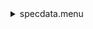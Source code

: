 <details>
<summary>specdata.menu</summary>

<blockquote>

<details>
<summary>specdata.cbk</summary>

<blockquote>

<details>
<summary>SpecData.1083.000000.rcp</summary>

<blockquote>

``` SPECDATA Dark  1083.000000 4 4 1.5 1.5 1.5 1.5 1.5 ```
``` SPECDATA Spectrum  1083.000000 0 0 1.640000 10.000000 1.640000 1.640000 6.108975 ```
``` SPECDATA Spectrum  1083.000000 0 1 2.250886 10.000000 1.640000 1.640000 6.108975 ```
``` SPECDATA Spectrum  1083.000000 0 2 3.291336 10.000000 1.640000 1.640000 6.108975 ```
``` SPECDATA Spectrum  1083.000000 0 3 6.108975 10.000000 1.640000 1.640000 6.108975 ```
``` SPECDATA Spectrum  1083.000000 0 4 10.000000 10.000000 1.640000 1.640000 6.108975 ```
``` SPECDATA Spectrum  1083.000000 1 0 1.640000 3.291336 6.108975 10.000000 1.640000 ```
``` SPECDATA Spectrum  1083.000000 1 1 2.250886 3.291336 6.108975 10.000000 1.640000 ```
``` SPECDATA Spectrum  1083.000000 1 2 3.291336 3.291336 6.108975 10.000000 1.640000 ```
``` SPECDATA Spectrum  1083.000000 1 3 6.108975 3.291336 6.108975 10.000000 1.640000 ```
``` SPECDATA Spectrum  1083.000000 1 4 10.000000 3.291336 6.108975 10.000000 1.640000 ```
``` SPECDATA Spectrum  1083.000000 2 0 1.640000 1.640000 10.000000 2.250886 2.250886 ```
``` SPECDATA Spectrum  1083.000000 2 1 2.250886 1.640000 10.000000 2.250886 2.250886 ```
``` SPECDATA Spectrum  1083.000000 2 2 3.291336 1.640000 10.000000 2.250886 2.250886 ```
``` SPECDATA Spectrum  1083.000000 2 3 6.108975 1.640000 10.000000 2.250886 2.250886 ```
``` SPECDATA Spectrum  1083.000000 2 4 10.000000 1.640000 10.000000 2.250886 2.250886 ```
``` SPECDATA Spectrum  1083.000000 3 0 1.640000 2.250886 2.250886 3.291336 10.000000 ```
``` SPECDATA Spectrum  1083.000000 3 1 2.250886 2.250886 2.250886 3.291336 10.000000 ```
``` SPECDATA Spectrum  1083.000000 3 2 3.291336 2.250886 2.250886 3.291336 10.000000 ```
``` SPECDATA Spectrum  1083.000000 3 3 6.108975 2.250886 2.250886 3.291336 10.000000 ```
``` SPECDATA Spectrum  1083.000000 3 4 10.000000 2.250886 2.250886 3.291336 10.000000 ```
``` SPECDATA Spectrum  1083.000000 4 0 1.640000 6.108975 3.291336 6.108975 3.291336 ```
``` SPECDATA Spectrum  1083.000000 4 1 2.250886 6.108975 3.291336 6.108975 3.291336 ```
``` SPECDATA Spectrum  1083.000000 4 2 3.291336 6.108975 3.291336 6.108975 3.291336 ```
``` SPECDATA Spectrum  1083.000000 4 3 6.108975 6.108975 3.291336 6.108975 3.291336 ```
``` SPECDATA Spectrum  1083.000000 4 4 10.000000 6.108975 3.291336 6.108975 3.291336 ```
``` SPECDATA Spectrum  1083.000000 0 0 10.000000 1.640000 1.640000 1.640000 6.108975 ```
``` SPECDATA Spectrum  1083.000000 0 1 10.000000 2.250886 1.640000 1.640000 6.108975 ```
``` SPECDATA Spectrum  1083.000000 0 2 10.000000 3.291336 1.640000 1.640000 6.108975 ```
``` SPECDATA Spectrum  1083.000000 0 3 10.000000 6.108975 1.640000 1.640000 6.108975 ```
``` SPECDATA Spectrum  1083.000000 0 4 10.000000 10.000000 1.640000 1.640000 6.108975 ```
``` SPECDATA Spectrum  1083.000000 1 0 3.291336 1.640000 6.108975 10.000000 1.640000 ```
``` SPECDATA Spectrum  1083.000000 1 1 3.291336 2.250886 6.108975 10.000000 1.640000 ```
``` SPECDATA Spectrum  1083.000000 1 2 3.291336 3.291336 6.108975 10.000000 1.640000 ```
``` SPECDATA Spectrum  1083.000000 1 3 3.291336 6.108975 6.108975 10.000000 1.640000 ```
``` SPECDATA Spectrum  1083.000000 1 4 3.291336 10.000000 6.108975 10.000000 1.640000 ```
``` SPECDATA Spectrum  1083.000000 2 0 6.108975 1.640000 10.000000 2.250886 2.250886 ```
``` SPECDATA Spectrum  1083.000000 2 1 6.108975 2.250886 10.000000 2.250886 2.250886 ```
``` SPECDATA Spectrum  1083.000000 2 2 6.108975 3.291336 10.000000 2.250886 2.250886 ```
``` SPECDATA Spectrum  1083.000000 2 3 6.108975 6.108975 10.000000 2.250886 2.250886 ```
``` SPECDATA Spectrum  1083.000000 2 4 6.108975 10.000000 10.000000 2.250886 2.250886 ```
``` SPECDATA Spectrum  1083.000000 3 0 1.640000 1.640000 2.250886 3.291336 10.000000 ```
``` SPECDATA Spectrum  1083.000000 3 1 1.640000 2.250886 2.250886 3.291336 10.000000 ```
``` SPECDATA Spectrum  1083.000000 3 2 1.640000 3.291336 2.250886 3.291336 10.000000 ```
``` SPECDATA Spectrum  1083.000000 3 3 1.640000 6.108975 2.250886 3.291336 10.000000 ```
``` SPECDATA Spectrum  1083.000000 3 4 1.640000 10.000000 2.250886 3.291336 10.000000 ```
``` SPECDATA Spectrum  1083.000000 4 0 2.250886 1.640000 3.291336 6.108975 3.291336 ```
``` SPECDATA Spectrum  1083.000000 4 1 2.250886 2.250886 3.291336 6.108975 3.291336 ```
``` SPECDATA Spectrum  1083.000000 4 2 2.250886 3.291336 3.291336 6.108975 3.291336 ```
``` SPECDATA Spectrum  1083.000000 4 3 2.250886 6.108975 3.291336 6.108975 3.291336 ```
``` SPECDATA Spectrum  1083.000000 4 4 2.250886 10.000000 3.291336 6.108975 3.291336 ```
``` SPECDATA Spectrum  1083.000000 0 0 10.000000 10.000000 1.640000 1.640000 6.108975 ```
``` SPECDATA Spectrum  1083.000000 0 1 10.000000 10.000000 2.250886 1.640000 6.108975 ```
``` SPECDATA Spectrum  1083.000000 0 2 10.000000 10.000000 3.291336 1.640000 6.108975 ```
``` SPECDATA Spectrum  1083.000000 0 3 10.000000 10.000000 6.108975 1.640000 6.108975 ```
``` SPECDATA Spectrum  1083.000000 0 4 10.000000 10.000000 10.000000 1.640000 6.108975 ```
``` SPECDATA Spectrum  1083.000000 1 0 3.291336 3.291336 1.640000 10.000000 1.640000 ```
``` SPECDATA Spectrum  1083.000000 1 1 3.291336 3.291336 2.250886 10.000000 1.640000 ```
``` SPECDATA Spectrum  1083.000000 1 2 3.291336 3.291336 3.291336 10.000000 1.640000 ```
``` SPECDATA Spectrum  1083.000000 1 3 3.291336 3.291336 6.108975 10.000000 1.640000 ```
``` SPECDATA Spectrum  1083.000000 1 4 3.291336 3.291336 10.000000 10.000000 1.640000 ```
``` SPECDATA Spectrum  1083.000000 2 0 6.108975 1.640000 1.640000 2.250886 2.250886 ```
``` SPECDATA Spectrum  1083.000000 2 1 6.108975 1.640000 2.250886 2.250886 2.250886 ```
``` SPECDATA Spectrum  1083.000000 2 2 6.108975 1.640000 3.291336 2.250886 2.250886 ```
``` SPECDATA Spectrum  1083.000000 2 3 6.108975 1.640000 6.108975 2.250886 2.250886 ```
``` SPECDATA Spectrum  1083.000000 2 4 6.108975 1.640000 10.000000 2.250886 2.250886 ```
``` SPECDATA Spectrum  1083.000000 3 0 1.640000 2.250886 1.640000 3.291336 10.000000 ```
``` SPECDATA Spectrum  1083.000000 3 1 1.640000 2.250886 2.250886 3.291336 10.000000 ```
``` SPECDATA Spectrum  1083.000000 3 2 1.640000 2.250886 3.291336 3.291336 10.000000 ```
``` SPECDATA Spectrum  1083.000000 3 3 1.640000 2.250886 6.108975 3.291336 10.000000 ```
``` SPECDATA Spectrum  1083.000000 3 4 1.640000 2.250886 10.000000 3.291336 10.000000 ```
``` SPECDATA Spectrum  1083.000000 4 0 2.250886 6.108975 1.640000 6.108975 3.291336 ```
``` SPECDATA Spectrum  1083.000000 4 1 2.250886 6.108975 2.250886 6.108975 3.291336 ```
``` SPECDATA Spectrum  1083.000000 4 2 2.250886 6.108975 3.291336 6.108975 3.291336 ```
``` SPECDATA Spectrum  1083.000000 4 3 2.250886 6.108975 6.108975 6.108975 3.291336 ```
``` SPECDATA Spectrum  1083.000000 4 4 2.250886 6.108975 10.000000 6.108975 3.291336 ```
``` SPECDATA Spectrum  1083.000000 0 0 10.000000 10.000000 1.640000 1.640000 6.108975 ```
``` SPECDATA Spectrum  1083.000000 0 1 10.000000 10.000000 1.640000 2.250886 6.108975 ```
``` SPECDATA Spectrum  1083.000000 0 2 10.000000 10.000000 1.640000 3.291336 6.108975 ```
``` SPECDATA Spectrum  1083.000000 0 3 10.000000 10.000000 1.640000 6.108975 6.108975 ```
``` SPECDATA Spectrum  1083.000000 0 4 10.000000 10.000000 1.640000 10.000000 6.108975 ```
``` SPECDATA Spectrum  1083.000000 1 0 3.291336 3.291336 6.108975 1.640000 1.640000 ```
``` SPECDATA Spectrum  1083.000000 1 1 3.291336 3.291336 6.108975 2.250886 1.640000 ```
``` SPECDATA Spectrum  1083.000000 1 2 3.291336 3.291336 6.108975 3.291336 1.640000 ```
``` SPECDATA Spectrum  1083.000000 1 3 3.291336 3.291336 6.108975 6.108975 1.640000 ```
``` SPECDATA Spectrum  1083.000000 1 4 3.291336 3.291336 6.108975 10.000000 1.640000 ```
``` SPECDATA Spectrum  1083.000000 2 0 6.108975 1.640000 10.000000 1.640000 2.250886 ```
``` SPECDATA Spectrum  1083.000000 2 1 6.108975 1.640000 10.000000 2.250886 2.250886 ```
``` SPECDATA Spectrum  1083.000000 2 2 6.108975 1.640000 10.000000 3.291336 2.250886 ```
``` SPECDATA Spectrum  1083.000000 2 3 6.108975 1.640000 10.000000 6.108975 2.250886 ```
``` SPECDATA Spectrum  1083.000000 2 4 6.108975 1.640000 10.000000 10.000000 2.250886 ```
``` SPECDATA Spectrum  1083.000000 3 0 1.640000 2.250886 2.250886 1.640000 10.000000 ```
``` SPECDATA Spectrum  1083.000000 3 1 1.640000 2.250886 2.250886 2.250886 10.000000 ```
``` SPECDATA Spectrum  1083.000000 3 2 1.640000 2.250886 2.250886 3.291336 10.000000 ```
``` SPECDATA Spectrum  1083.000000 3 3 1.640000 2.250886 2.250886 6.108975 10.000000 ```
``` SPECDATA Spectrum  1083.000000 3 4 1.640000 2.250886 2.250886 10.000000 10.000000 ```
``` SPECDATA Spectrum  1083.000000 4 0 2.250886 6.108975 3.291336 1.640000 3.291336 ```
``` SPECDATA Spectrum  1083.000000 4 1 2.250886 6.108975 3.291336 2.250886 3.291336 ```
``` SPECDATA Spectrum  1083.000000 4 2 2.250886 6.108975 3.291336 3.291336 3.291336 ```
``` SPECDATA Spectrum  1083.000000 4 3 2.250886 6.108975 3.291336 6.108975 3.291336 ```
``` SPECDATA Spectrum  1083.000000 4 4 2.250886 6.108975 3.291336 10.000000 3.291336 ```
``` SPECDATA Spectrum  1083.000000 0 0 10.000000 10.000000 1.640000 1.640000 1.640000 ```
``` SPECDATA Spectrum  1083.000000 0 1 10.000000 10.000000 1.640000 1.640000 2.250886 ```
``` SPECDATA Spectrum  1083.000000 0 2 10.000000 10.000000 1.640000 1.640000 3.291336 ```
``` SPECDATA Spectrum  1083.000000 0 3 10.000000 10.000000 1.640000 1.640000 6.108975 ```
``` SPECDATA Spectrum  1083.000000 0 4 10.000000 10.000000 1.640000 1.640000 10.000000 ```
``` SPECDATA Spectrum  1083.000000 1 0 3.291336 3.291336 6.108975 10.000000 1.640000 ```
``` SPECDATA Spectrum  1083.000000 1 1 3.291336 3.291336 6.108975 10.000000 2.250886 ```
``` SPECDATA Spectrum  1083.000000 1 2 3.291336 3.291336 6.108975 10.000000 3.291336 ```
``` SPECDATA Spectrum  1083.000000 1 3 3.291336 3.291336 6.108975 10.000000 6.108975 ```
``` SPECDATA Spectrum  1083.000000 1 4 3.291336 3.291336 6.108975 10.000000 10.000000 ```
``` SPECDATA Spectrum  1083.000000 2 0 6.108975 1.640000 10.000000 2.250886 1.640000 ```
``` SPECDATA Spectrum  1083.000000 2 1 6.108975 1.640000 10.000000 2.250886 2.250886 ```
``` SPECDATA Spectrum  1083.000000 2 2 6.108975 1.640000 10.000000 2.250886 3.291336 ```
``` SPECDATA Spectrum  1083.000000 2 3 6.108975 1.640000 10.000000 2.250886 6.108975 ```
``` SPECDATA Spectrum  1083.000000 2 4 6.108975 1.640000 10.000000 2.250886 10.000000 ```
``` SPECDATA Spectrum  1083.000000 3 0 1.640000 2.250886 2.250886 3.291336 1.640000 ```
``` SPECDATA Spectrum  1083.000000 3 1 1.640000 2.250886 2.250886 3.291336 2.250886 ```
``` SPECDATA Spectrum  1083.000000 3 2 1.640000 2.250886 2.250886 3.291336 3.291336 ```
``` SPECDATA Spectrum  1083.000000 3 3 1.640000 2.250886 2.250886 3.291336 6.108975 ```
``` SPECDATA Spectrum  1083.000000 3 4 1.640000 2.250886 2.250886 3.291336 10.000000 ```
``` SPECDATA Spectrum  1083.000000 4 0 2.250886 6.108975 3.291336 6.108975 1.640000 ```
``` SPECDATA Spectrum  1083.000000 4 1 2.250886 6.108975 3.291336 6.108975 2.250886 ```
``` SPECDATA Spectrum  1083.000000 4 2 2.250886 6.108975 3.291336 6.108975 3.291336 ```
``` SPECDATA Spectrum  1083.000000 4 3 2.250886 6.108975 3.291336 6.108975 6.108975 ```
``` SPECDATA Spectrum  1083.000000 4 4 2.250886 6.108975 3.291336 6.108975 10.000000 ```
``` SPECDATA Dark  1083.000000 0 0 1.5 1.5 1.5 1.5 1.5 ```

</blockquote></details>

</blockquote></details>

</blockquote></details>
